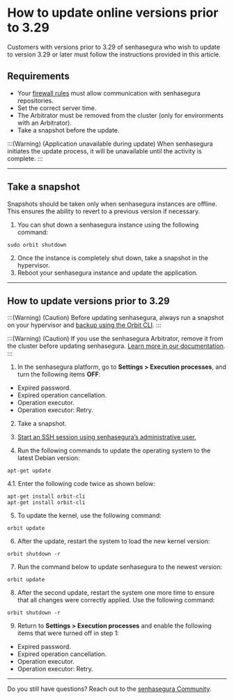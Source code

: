 # How to update online versions prior to 3.29

Customers with versions prior to 3.29 of senhasegura who wish to update to version 3.29 or later must follow the instructions provided in this article.

## Requirements


* Your [firewall rules](/v3-33/docs/installation-firewall-rules) must allow communication with senhasegura repositories.
* Set the correct server time.
* The Arbitrator must be removed from the cluster (only for environments with an Arbitrator).
* Take a snapshot before the update.

:::(Warning) (Application unavailable during update)
When senhasegura initiates the update process, it will be unavailable until the activity is complete.
:::

* * *

## Take a snapshot

Snapshots should be taken only when senhasegura instances are offline. This ensures the ability to revert to a previous version if necessary.

1. You can shut down a senhasegura instance using the following command:
```Shell
sudo orbit shutdown
```
2. Once the instance is completely shut down, take a snapshot in the hypervisor. 
3. Reboot your senhasegura instance and update the application.

* * *

## How to update versions prior to 3.29


:::(Warning) (Caution)
Before updating senhasegura, always run a snapshot on your hypervisor and [backup using the Orbit CLI](/v3-33/docs/orbit-cli-how-to-configure-backup).
:::

:::(Warning) (Caution)
If you use the senhasegura Arbitrator, remove it from the cluster before updating senhasegura. [Learn more in our documentation](/v3-33/docs/arbitrator-remove-arbitrator).
:::

1. In the senhasegura platform, go to **Settings > Execution processes**, and turn the following items **OFF**:


* Expired password.
* Expired operation cancellation. 
* Operation executor.
* Operation executor: Retry.


2. Take a snapshot. 
3. [Start an SSH session using senhasegura’s administrative user.](https://docs.senhasegura.io/v3-33/docs/en/administration-ssh-access) 



4. Run the following commands to update the operating system to the latest Debian version:
```Shell
apt-get update
```
4.1. Enter the following code twice as shown below:
 
```Shell
apt-get install orbit-cli
apt-get install orbit-cli
```
5. To update the kernel, use the following command:
```Shell
orbit update
```
6. After the update, restart the system to load the new kernel version:
```Shell
orbit shutdown -r
```
7. Run the command below to update senhasegura to the newest version:
```Shell
orbit update
```
8. After the second update, restart the system one more time to ensure that all changes were correctly applied. Use the following command:
```Shell
orbit shutdown -r
```
9. Return to **Settings > Execution processes** and enable the following items that were turned off in step 1:

* Expired password.
* Expired operation cancellation.
* Operation executor.
* Operation executor: Retry.

* * *

Do you still have questions? Reach out to the [senhasegura Community](https://community.senhasegura.io/).
